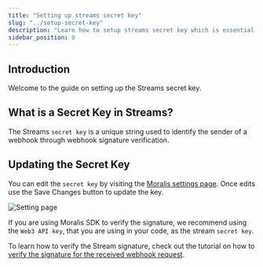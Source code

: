```yaml
---
title: "Setting up streams secret key"
slug: "../setup-secret-key"
description: "Learn how to setup streams secret key which is essential for webhook signature verification."
sidebar_position: 0
---
```


## Introduction

Welcome to the guide on setting up the Streams secret key.

## What is a Secret Key in Streams?

The Streams `secret key` is a unique string used to identify the sender of a webhook through webhook signature verification.

## Updating the Secret Key

You can edit the `secret key` by visiting the [Moralis settings page](https://admin.moralis.io/streams). Once edits use the Save Changes button to update the key.

![Setting page](https://github.com/MoralisWeb3/docs/assets/15834299/51f4186e-afef-40e3-8753-b0d21a09fef1)

If you are using Moralis SDK to verify the signature, we recommend using the `Web3 API key`, that you are using in your code, as the stream `secret key`.

 To learn how to verify the Stream signature, check out the tutorial on how to [verify the signature for the received webhook request](/streams-api/evm/response-body#how-to-verify-the-signature-for-the-received-webhook-request).
